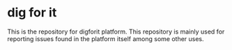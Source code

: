# dig for it

This is the repository for digforit platform. This repository is mainly used for reporting issues found in the platform itself among some other uses.
